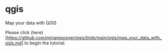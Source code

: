 # qgis
Map your data with QGIS

Please click (here)[https://github.com/miriamposner/qgis/blob/main/qgis/map_your_data_with_qgis.md] to begin the tutorial.
